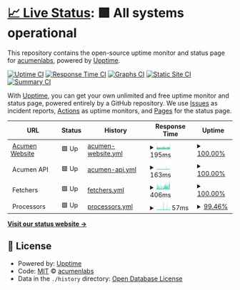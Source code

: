 # [📈 Live Status](https://acumenlabs.github.io/status-page): <!--live status--> **🟩 All systems operational**

This repository contains the open-source uptime monitor and status page for [acumenlabs](https://acumenlabs.github.io/status-page), powered by [Upptime](https://github.com/upptime/upptime).

[![Uptime CI](https://github.com/koj-co/upptime/workflows/Uptime%20CI/badge.svg)](https://github.com/koj-co/upptime/actions?query=workflow%3A%22Uptime+CI%22)
[![Response Time CI](https://github.com/koj-co/upptime/workflows/Response%20Time%20CI/badge.svg)](https://github.com/koj-co/upptime/actions?query=workflow%3A%22Response+Time+CI%22)
[![Graphs CI](https://github.com/koj-co/upptime/workflows/Graphs%20CI/badge.svg)](https://github.com/koj-co/upptime/actions?query=workflow%3A%22Graphs+CI%22)
[![Static Site CI](https://github.com/koj-co/upptime/workflows/Static%20Site%20CI/badge.svg)](https://github.com/koj-co/upptime/actions?query=workflow%3A%22Static+Site+CI%22)
[![Summary CI](https://github.com/koj-co/upptime/workflows/Summary%20CI/badge.svg)](https://github.com/koj-co/upptime/actions?query=workflow%3A%22Summary+CI%22)

With [Upptime](https://upptime.js.org), you can get your own unlimited and free uptime monitor and status page, powered entirely by a GitHub repository. We use [Issues](https://github.com/acumenlabs/status-page/issues) as incident reports, [Actions](https://github.com/acumenlabs/status-page/actions) as uptime monitors, and [Pages](https://acumenlabs.github.io/status-page) for the status page.

<!--start: status pages-->
<!-- This summary is generated by Upptime (https://github.com/upptime/upptime) -->
<!-- Do not edit this manually, your changes will be overwritten -->
<!-- prettier-ignore -->
| URL | Status | History | Response Time | Uptime |
| --- | ------ | ------- | ------------- | ------ |
| <img alt="" src="https://favicons.githubusercontent.com/www.acumen.io" height="13"> [Acumen Website](https://www.acumen.io) | 🟩 Up | [acumen-website.yml](https://github.com/acumenlabs/status-page/commits/master/history/acumen-website.yml) | <details><summary><img alt="Response time graph" src="./graphs/acumen-website/response-time-week.png" height="20"> 195ms</summary><br><a href="https://status.acumen.io/history/acumen-website"><img alt="Response time 211" src="https://img.shields.io/endpoint?url=https%3A%2F%2Fraw.githubusercontent.com%2Facumenlabs%2Fstatus-page%2Fmaster%2Fapi%2Facumen-website%2Fresponse-time.json"></a><br><a href="https://status.acumen.io/history/acumen-website"><img alt="24-hour response time 226" src="https://img.shields.io/endpoint?url=https%3A%2F%2Fraw.githubusercontent.com%2Facumenlabs%2Fstatus-page%2Fmaster%2Fapi%2Facumen-website%2Fresponse-time-day.json"></a><br><a href="https://status.acumen.io/history/acumen-website"><img alt="7-day response time 195" src="https://img.shields.io/endpoint?url=https%3A%2F%2Fraw.githubusercontent.com%2Facumenlabs%2Fstatus-page%2Fmaster%2Fapi%2Facumen-website%2Fresponse-time-week.json"></a><br><a href="https://status.acumen.io/history/acumen-website"><img alt="30-day response time 211" src="https://img.shields.io/endpoint?url=https%3A%2F%2Fraw.githubusercontent.com%2Facumenlabs%2Fstatus-page%2Fmaster%2Fapi%2Facumen-website%2Fresponse-time-month.json"></a><br><a href="https://status.acumen.io/history/acumen-website"><img alt="1-year response time 211" src="https://img.shields.io/endpoint?url=https%3A%2F%2Fraw.githubusercontent.com%2Facumenlabs%2Fstatus-page%2Fmaster%2Fapi%2Facumen-website%2Fresponse-time-year.json"></a></details> | <details><summary><a href="https://status.acumen.io/history/acumen-website">100.00%</a></summary><a href="https://status.acumen.io/history/acumen-website"><img alt="All-time uptime 100.00%" src="https://img.shields.io/endpoint?url=https%3A%2F%2Fraw.githubusercontent.com%2Facumenlabs%2Fstatus-page%2Fmaster%2Fapi%2Facumen-website%2Fuptime.json"></a><br><a href="https://status.acumen.io/history/acumen-website"><img alt="24-hour uptime 100.00%" src="https://img.shields.io/endpoint?url=https%3A%2F%2Fraw.githubusercontent.com%2Facumenlabs%2Fstatus-page%2Fmaster%2Fapi%2Facumen-website%2Fuptime-day.json"></a><br><a href="https://status.acumen.io/history/acumen-website"><img alt="7-day uptime 100.00%" src="https://img.shields.io/endpoint?url=https%3A%2F%2Fraw.githubusercontent.com%2Facumenlabs%2Fstatus-page%2Fmaster%2Fapi%2Facumen-website%2Fuptime-week.json"></a><br><a href="https://status.acumen.io/history/acumen-website"><img alt="30-day uptime 100.00%" src="https://img.shields.io/endpoint?url=https%3A%2F%2Fraw.githubusercontent.com%2Facumenlabs%2Fstatus-page%2Fmaster%2Fapi%2Facumen-website%2Fuptime-month.json"></a><br><a href="https://status.acumen.io/history/acumen-website"><img alt="1-year uptime 100.00%" src="https://img.shields.io/endpoint?url=https%3A%2F%2Fraw.githubusercontent.com%2Facumenlabs%2Fstatus-page%2Fmaster%2Fapi%2Facumen-website%2Fuptime-year.json"></a></details>
| <img alt="" src="https://favicons.githubusercontent.com/null" height="13"> Acumen API | 🟩 Up | [acumen-api.yml](https://github.com/acumenlabs/status-page/commits/master/history/acumen-api.yml) | <details><summary><img alt="Response time graph" src="./graphs/acumen-api/response-time-week.png" height="20"> 163ms</summary><br><a href="https://status.acumen.io/history/acumen-api"><img alt="Response time 164" src="https://img.shields.io/endpoint?url=https%3A%2F%2Fraw.githubusercontent.com%2Facumenlabs%2Fstatus-page%2Fmaster%2Fapi%2Facumen-api%2Fresponse-time.json"></a><br><a href="https://status.acumen.io/history/acumen-api"><img alt="24-hour response time 161" src="https://img.shields.io/endpoint?url=https%3A%2F%2Fraw.githubusercontent.com%2Facumenlabs%2Fstatus-page%2Fmaster%2Fapi%2Facumen-api%2Fresponse-time-day.json"></a><br><a href="https://status.acumen.io/history/acumen-api"><img alt="7-day response time 163" src="https://img.shields.io/endpoint?url=https%3A%2F%2Fraw.githubusercontent.com%2Facumenlabs%2Fstatus-page%2Fmaster%2Fapi%2Facumen-api%2Fresponse-time-week.json"></a><br><a href="https://status.acumen.io/history/acumen-api"><img alt="30-day response time 164" src="https://img.shields.io/endpoint?url=https%3A%2F%2Fraw.githubusercontent.com%2Facumenlabs%2Fstatus-page%2Fmaster%2Fapi%2Facumen-api%2Fresponse-time-month.json"></a><br><a href="https://status.acumen.io/history/acumen-api"><img alt="1-year response time 164" src="https://img.shields.io/endpoint?url=https%3A%2F%2Fraw.githubusercontent.com%2Facumenlabs%2Fstatus-page%2Fmaster%2Fapi%2Facumen-api%2Fresponse-time-year.json"></a></details> | <details><summary><a href="https://status.acumen.io/history/acumen-api">100.00%</a></summary><a href="https://status.acumen.io/history/acumen-api"><img alt="All-time uptime 100.00%" src="https://img.shields.io/endpoint?url=https%3A%2F%2Fraw.githubusercontent.com%2Facumenlabs%2Fstatus-page%2Fmaster%2Fapi%2Facumen-api%2Fuptime.json"></a><br><a href="https://status.acumen.io/history/acumen-api"><img alt="24-hour uptime 100.00%" src="https://img.shields.io/endpoint?url=https%3A%2F%2Fraw.githubusercontent.com%2Facumenlabs%2Fstatus-page%2Fmaster%2Fapi%2Facumen-api%2Fuptime-day.json"></a><br><a href="https://status.acumen.io/history/acumen-api"><img alt="7-day uptime 100.00%" src="https://img.shields.io/endpoint?url=https%3A%2F%2Fraw.githubusercontent.com%2Facumenlabs%2Fstatus-page%2Fmaster%2Fapi%2Facumen-api%2Fuptime-week.json"></a><br><a href="https://status.acumen.io/history/acumen-api"><img alt="30-day uptime 100.00%" src="https://img.shields.io/endpoint?url=https%3A%2F%2Fraw.githubusercontent.com%2Facumenlabs%2Fstatus-page%2Fmaster%2Fapi%2Facumen-api%2Fuptime-month.json"></a><br><a href="https://status.acumen.io/history/acumen-api"><img alt="1-year uptime 100.00%" src="https://img.shields.io/endpoint?url=https%3A%2F%2Fraw.githubusercontent.com%2Facumenlabs%2Fstatus-page%2Fmaster%2Fapi%2Facumen-api%2Fuptime-year.json"></a></details>
| <img alt="" src="https://favicons.githubusercontent.com/null" height="13"> Fetchers | 🟩 Up | [fetchers.yml](https://github.com/acumenlabs/status-page/commits/master/history/fetchers.yml) | <details><summary><img alt="Response time graph" src="./graphs/fetchers/response-time-week.png" height="20"> 406ms</summary><br><a href="https://status.acumen.io/history/fetchers"><img alt="Response time 393" src="https://img.shields.io/endpoint?url=https%3A%2F%2Fraw.githubusercontent.com%2Facumenlabs%2Fstatus-page%2Fmaster%2Fapi%2Ffetchers%2Fresponse-time.json"></a><br><a href="https://status.acumen.io/history/fetchers"><img alt="24-hour response time 745" src="https://img.shields.io/endpoint?url=https%3A%2F%2Fraw.githubusercontent.com%2Facumenlabs%2Fstatus-page%2Fmaster%2Fapi%2Ffetchers%2Fresponse-time-day.json"></a><br><a href="https://status.acumen.io/history/fetchers"><img alt="7-day response time 406" src="https://img.shields.io/endpoint?url=https%3A%2F%2Fraw.githubusercontent.com%2Facumenlabs%2Fstatus-page%2Fmaster%2Fapi%2Ffetchers%2Fresponse-time-week.json"></a><br><a href="https://status.acumen.io/history/fetchers"><img alt="30-day response time 393" src="https://img.shields.io/endpoint?url=https%3A%2F%2Fraw.githubusercontent.com%2Facumenlabs%2Fstatus-page%2Fmaster%2Fapi%2Ffetchers%2Fresponse-time-month.json"></a><br><a href="https://status.acumen.io/history/fetchers"><img alt="1-year response time 393" src="https://img.shields.io/endpoint?url=https%3A%2F%2Fraw.githubusercontent.com%2Facumenlabs%2Fstatus-page%2Fmaster%2Fapi%2Ffetchers%2Fresponse-time-year.json"></a></details> | <details><summary><a href="https://status.acumen.io/history/fetchers">100.00%</a></summary><a href="https://status.acumen.io/history/fetchers"><img alt="All-time uptime 100.00%" src="https://img.shields.io/endpoint?url=https%3A%2F%2Fraw.githubusercontent.com%2Facumenlabs%2Fstatus-page%2Fmaster%2Fapi%2Ffetchers%2Fuptime.json"></a><br><a href="https://status.acumen.io/history/fetchers"><img alt="24-hour uptime 100.00%" src="https://img.shields.io/endpoint?url=https%3A%2F%2Fraw.githubusercontent.com%2Facumenlabs%2Fstatus-page%2Fmaster%2Fapi%2Ffetchers%2Fuptime-day.json"></a><br><a href="https://status.acumen.io/history/fetchers"><img alt="7-day uptime 100.00%" src="https://img.shields.io/endpoint?url=https%3A%2F%2Fraw.githubusercontent.com%2Facumenlabs%2Fstatus-page%2Fmaster%2Fapi%2Ffetchers%2Fuptime-week.json"></a><br><a href="https://status.acumen.io/history/fetchers"><img alt="30-day uptime 100.00%" src="https://img.shields.io/endpoint?url=https%3A%2F%2Fraw.githubusercontent.com%2Facumenlabs%2Fstatus-page%2Fmaster%2Fapi%2Ffetchers%2Fuptime-month.json"></a><br><a href="https://status.acumen.io/history/fetchers"><img alt="1-year uptime 100.00%" src="https://img.shields.io/endpoint?url=https%3A%2F%2Fraw.githubusercontent.com%2Facumenlabs%2Fstatus-page%2Fmaster%2Fapi%2Ffetchers%2Fuptime-year.json"></a></details>
| <img alt="" src="https://favicons.githubusercontent.com/null" height="13"> Processors | 🟩 Up | [processors.yml](https://github.com/acumenlabs/status-page/commits/master/history/processors.yml) | <details><summary><img alt="Response time graph" src="./graphs/processors/response-time-week.png" height="20"> 57ms</summary><br><a href="https://status.acumen.io/history/processors"><img alt="Response time 57" src="https://img.shields.io/endpoint?url=https%3A%2F%2Fraw.githubusercontent.com%2Facumenlabs%2Fstatus-page%2Fmaster%2Fapi%2Fprocessors%2Fresponse-time.json"></a><br><a href="https://status.acumen.io/history/processors"><img alt="24-hour response time 61" src="https://img.shields.io/endpoint?url=https%3A%2F%2Fraw.githubusercontent.com%2Facumenlabs%2Fstatus-page%2Fmaster%2Fapi%2Fprocessors%2Fresponse-time-day.json"></a><br><a href="https://status.acumen.io/history/processors"><img alt="7-day response time 57" src="https://img.shields.io/endpoint?url=https%3A%2F%2Fraw.githubusercontent.com%2Facumenlabs%2Fstatus-page%2Fmaster%2Fapi%2Fprocessors%2Fresponse-time-week.json"></a><br><a href="https://status.acumen.io/history/processors"><img alt="30-day response time 57" src="https://img.shields.io/endpoint?url=https%3A%2F%2Fraw.githubusercontent.com%2Facumenlabs%2Fstatus-page%2Fmaster%2Fapi%2Fprocessors%2Fresponse-time-month.json"></a><br><a href="https://status.acumen.io/history/processors"><img alt="1-year response time 57" src="https://img.shields.io/endpoint?url=https%3A%2F%2Fraw.githubusercontent.com%2Facumenlabs%2Fstatus-page%2Fmaster%2Fapi%2Fprocessors%2Fresponse-time-year.json"></a></details> | <details><summary><a href="https://status.acumen.io/history/processors">99.46%</a></summary><a href="https://status.acumen.io/history/processors"><img alt="All-time uptime 12.18%" src="https://img.shields.io/endpoint?url=https%3A%2F%2Fraw.githubusercontent.com%2Facumenlabs%2Fstatus-page%2Fmaster%2Fapi%2Fprocessors%2Fuptime.json"></a><br><a href="https://status.acumen.io/history/processors"><img alt="24-hour uptime 98.90%" src="https://img.shields.io/endpoint?url=https%3A%2F%2Fraw.githubusercontent.com%2Facumenlabs%2Fstatus-page%2Fmaster%2Fapi%2Fprocessors%2Fuptime-day.json"></a><br><a href="https://status.acumen.io/history/processors"><img alt="7-day uptime 99.46%" src="https://img.shields.io/endpoint?url=https%3A%2F%2Fraw.githubusercontent.com%2Facumenlabs%2Fstatus-page%2Fmaster%2Fapi%2Fprocessors%2Fuptime-week.json"></a><br><a href="https://status.acumen.io/history/processors"><img alt="30-day uptime 12.18%" src="https://img.shields.io/endpoint?url=https%3A%2F%2Fraw.githubusercontent.com%2Facumenlabs%2Fstatus-page%2Fmaster%2Fapi%2Fprocessors%2Fuptime-month.json"></a><br><a href="https://status.acumen.io/history/processors"><img alt="1-year uptime 12.18%" src="https://img.shields.io/endpoint?url=https%3A%2F%2Fraw.githubusercontent.com%2Facumenlabs%2Fstatus-page%2Fmaster%2Fapi%2Fprocessors%2Fuptime-year.json"></a></details>

<!--end: status pages-->

[**Visit our status website →**](https://acumenlabs.github.io/status-page)

## 📄 License

- Powered by: [Upptime](https://github.com/upptime/upptime)
- Code: [MIT](./LICENSE) © [acumenlabs](https://acumenlabs.github.io/status-page)
- Data in the `./history` directory: [Open Database License](https://opendatacommons.org/licenses/odbl/1-0/)
